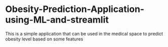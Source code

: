 # Obesity-Prediction-Application-using-ML-and-streamlit
This is a simple application that can be used in the medical space to predict obesity level based on some features
